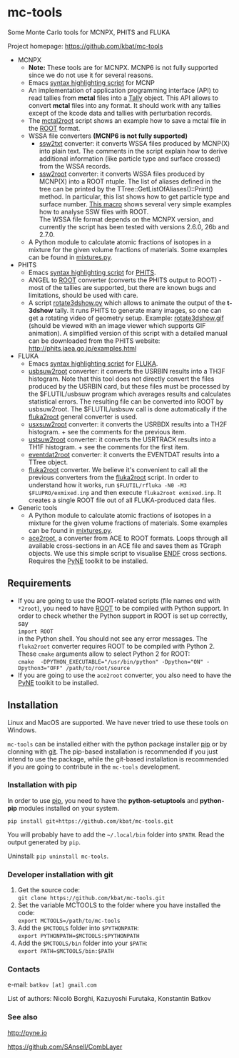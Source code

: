# mc-tools
Some Monte Carlo tools for MCNPX, PHITS and FLUKA

Project homepage: https://github.com/kbat/mc-tools

* MСNРХ
  * **Note:** These tools are for MCNPX. MCNP6 is not fully supported since we do not use it for several reasons.
  * Emacs [syntax highlighting script](https://github.com/kbat/mc-tools/blob/master/mctools/mcnp/mcnpgen-mode.el) for MCNP
  * An implementation of application programming interface (API) to
    read tallies from **mctal** files into a
    [Tally](https://github.com/kbat/mc-tools/blob/master/mctools/mcnp/mctal.py)
    object. This API allows to convert **mctal** files into any
    format.  It should work with any tallies except of the kcode data
    and tallies with perturbation records. 
  * The [mctal2root](https://github.com/kbat/mc-tools/blob/master/mctools/mcnp/mctal2root.py)
    script shows an example how to save a mctal file in the
    [ROOT](http://root.cern.ch)  format.
  * WSSA file converters **(MCNP6 is not fully supported)**
    * [ssw2txt](https://github.com/kbat/mc-tools/blob/master/mctools/mcnp/ssw2txt.py)
      converter: it converts WSSA files produced by MCNP(X) into plain
      text. The comments in the script explain how to derive additional
      information (like particle type and surface crossed) from the
      WSSA records.
    * [ssw2root](https://github.com/kbat/mc-tools/blob/master/mctools/mcnp/ssw2root.py)
      converter: it converts WSSA files produced by MСNР(X) into a ROOT
      ntuple.
      The list of aliases defined in the tree can be printed
      by the TTree::GetListOfAliases()::Print()
      method. In particular, this list shows how to get particle type and surface number.
      [This macro](https://github.com/kbat/mc-tools/blob/master/mctools/mcnp/examples/ssw2root/example.C)
      shows several very simple examples how to analyse SSW files with
      ROOT.  
    The WSSA file format depends on the MCNPX version, and currently
    the script has been tested with versions 2.6.0, 26b and 2.7.0.
  * A Python module to calculate atomic fractions of isotopes in a
    mixture for the given volume fractions of materials. Some examples
    can be found in
    [mixtures.py](https://github.com/kbat/mc-tools/blob/master/mctools/common/mixtures.py). 
* PHITS
  * Emacs [syntax highlighting script](https://github.com/kbat/mc-tools/blob/master/mctools/phits/phits-mode.el) for [PHITS](http://phits.jaea.go.jp/).
  * ANGEL to [ROOT](http://root.cern.ch) converter (converts the PHITS
    output to ROOT) - most of the tallies are supported, but there are
    known bugs and limitations, should be used with care. 
  * A script
    [rotate3dshow.py](https://github.com/kbat/mc-tools/blob/master/mctools/phits/rotate3dshow.py)
    which allows to animate the output of the **t-3dshow** tally. It
    runs PHITS to generate many images, so one can get a rotating
    video of geometry setup. Example:
    [rotate3dshow.gif](http://mc-tools.googlecode.com/files/rotate3dshow.gif)
    (should be viewed with an image viewer which supports GIF
    animation).  A simplified version of this script with a detailed
    manual can be downloaded from the PHITS website:
    <http://phits.jaea.go.jp/examples.html> 
* FLUKA
  * Emacs [syntax highlighting script](https://github.com/kbat/mc-tools/blob/master/mctools/fluka/fluka-mode.el) for [FLUKA](http://www.fluka.org).
  * [usbsuw2root](https://github.com/kbat/mc-tools/blob/master/mctools/fluka/usbsuw2root.py) converter: it converts the USRBIN results into a TH3F histogram. Note that this tool does not directly convert the files produced by the USRBIN card, but these files must be processed by the $FLUTIL/usbsuw program which averages results and calculates statistical errors. The resulting file can be converted into ROOT by usbsuw2root. The $FLUTIL/usbsuw call is done automatically if the [fluka2root](https://github.com/kbat/mc-tools/blob/master/mctools/fluka/fluka2root.py) general converter is used.
  * [usxsuw2root](https://github.com/kbat/mc-tools/blob/master/mctools/fluka/usxsuw2root.py) converter: it converts the USRBDX results into a TH2F histogram. + see the comments for the previous item.
  * [ustsuw2root](https://github.com/kbat/mc-tools/blob/master/mctools/fluka/ustsuw2root.py) converter: it converts the USRTRACK results into a TH1F histogram. + see the comments for the first item.
  * [eventdat2root](https://github.com/kbat/mc-tools/blob/master/mctools/fluka/eventdat2root.py) converter: it converts the EVENTDAT results into a TTree object.
  * [fluka2root](https://github.com/kbat/mc-tools/blob/master/mctools/fluka/fluka2root.py) converter. We believe it's convenient to call all the previous converters from the [fluka2root](https://github.com/kbat/mc-tools/blob/master/mctools/fluka/fluka2root.py) script. In order to understand how it works, run ```$FLUTIL/rfluka -N0 -M3 $FLUPRO/exmixed.inp``` and then execute ```fluka2root exmixed.inp```. It creates a single ROOT file out of all FLUKA-produced data files.
* Generic tools
  * A Python module to calculate atomic fractions of isotopes in a
    mixture for the given volume fractions of materials. Some examples
    can be found in
    [mixtures.py](https://github.com/kbat/mc-tools/blob/master/mctools/common/mixtures.py). 
   * [ace2root](https://github.com/kbat/mc-tools/blob/master/mctools/common/ace2root.py), a converter from ACE to ROOT formats. Loops through all available cross-sections in an ACE file and saves them as TGraph objects. We use this simple script to visualise [ENDF](http://www.nndc.bnl.gov/exfor/endf00.jsp) cross sections. Requires the [PyNE](http://pyne.io) toolkit to be installed.

## Requirements ##
* If you are going to use the ROOT-related scripts (file names end with ```*2root```), you need to have [ROOT](http://root.cern.ch) to be compiled with Python support. In order to check whether the Python
   support in ROOT is set up correctly, say   
   ```import ROOT```  
   in the Python shell. You should not see any error messages.
  The ```fluka2root``` converter requires ROOT to be compiled with Python 2. These ```cmake``` arguments allow to select Python 2 for ROOT:  
```cmake  -DPYTHON_EXECUTABLE="/usr/bin/python" -Dpython="ON" -Dpython3="OFF" /path/to/root/source```
* If you are going to use the ```ace2root``` converter, you also need to have the [PyNE](http://pyne.io) toolkit to be installed.

## Installation ##
Linux and MacOS are supported. We have never tried to use these tools on Windows.

```mc-tools``` can be installed either with the python package installer [pip](https://pip.pypa.io/en/stable) or by clonning with [git](https://git-scm.com).
The pip-based installation is recommended if you just intend to use the package, while the git-based installation is recommended if you are going to contribute in the ```mc-tools``` development.

### Installation with pip ###
In order to use [pip](https://pip.pypa.io/en/stable), you need to have the **python-setuptools** and **python-pip** modules installed on your system.

```pip install git+https://github.com/kbat/mc-tools.git```

You will probably have to add the ```~/.local/bin``` folder into ```$PATH```. Read the output generated by ```pip```.

Uninstall: ```pip uninstall mc-tools```.

### Developer installation with git ###

1. Get the source code:  
```git clone https://github.com/kbat/mc-tools.git```
2. Set the variable MCTOOLS to the folder where you have installed the
   code:   
```export MCTOOLS=/path/to/mc-tools```
3. Add the ```$MCTOOLS``` folder into ```$PYTHONPATH```:  
```export PYTHONPATH=$MCTOOLS:$PYTHONPATH```
4. Add the ```$MCTOOLS/bin``` folder into your ```$PATH```:  
``` export PATH=$MCTOOLS/bin:$PATH ```


### Contacts ###
e-mail: `batkov [аt] gmail.com`

List of authors: Nicolò Borghi, Kazuyoshi Furutaka, Konstantin Batkov

### See also ###
http://pyne.io

https://github.com/SAnsell/CombLayer
